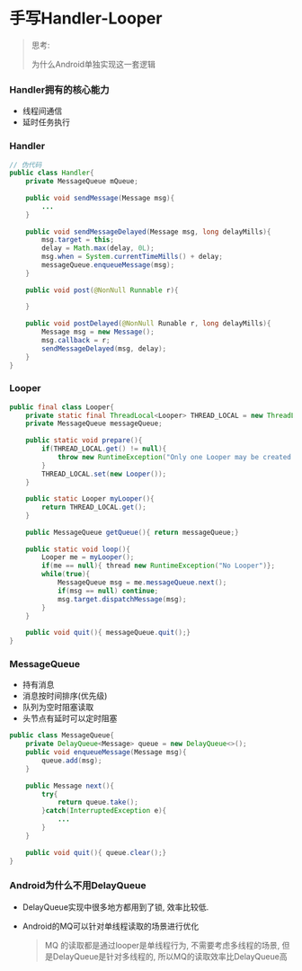 











# 手写Handler-Looper



> 思考:
>
> 为什么Android单独实现这一套逻辑

### Handler拥有的核心能力

* 线程间通信
* 延时任务执行



### Handler

```java
// 伪代码
public class Handler{
    private MessageQueue mQueue;
    
    public void sendMessage(Message msg){
        ...
    }
    
    public void sendMessageDelayed(Message msg, long delayMills){
        msg.target = this;
        delay = Math.max(delay, 0L);
        msg.when = System.currentTimeMills() + delay;
        messageQueue.enqueueMessage(msg);
    }
    
    public void post(@NonNull Runnable r){
        
    }
    
    public void postDelayed(@NonNull Runable r, long delayMills){
        Message msg = new Message();
        msg.callback = r;
        sendMessageDelayed(msg, delay);
    }
}
```



### Looper

```java
public final class Looper{
    private static final ThreadLocal<Looper> THREAD_LOCAL = new ThreadLocal<Looper>();
    private MessageQueue messageQueue;
    
    public static void prepare(){
        if(THREAD_LOCAL.get() != null){
            throw new RuntimeException("Only one Looper may be created per thread");
        }
        THREAD_LOCAL.set(new Looper());
    }
    
    public static Looper myLooper(){
        return THREAD_LOCAL.get();
    }
    
    public MessageQueue getQueue(){ return messageQueue;}
    
    public static void loop(){
        Looper me = myLooper();
        if(me == null){ thread new RuntimeException("No Looper")};
        while(true){
            MessageQueue msg = me.messageQueue.next();
            if(msg == null) continue;
            msg.target.dispatchMessage(msg);
        }
    }
    
    public void quit(){ messageQueue.quit();}
}
```



### MessageQueue

* 持有消息
* 消息按时间排序(优先级)
* 队列为空时阻塞读取
* 头节点有延时可以定时阻塞

```java
public class MessageQueue{
    private DelayQueue<Message> queue = new DelayQueue<>();
    public void enqueueMessage(Message msg){
        queue.add(msg);
    }
    
    public Message next(){
        try{
            return queue.take();
        }catch(InterruptedException e){
            ...
        }
    }
    
    public void quit(){ queue.clear();}
}
```



### Android为什么不用DelayQueue

* DelayQueue实现中很多地方都用到了锁, 效率比较低.

* Android的MQ可以针对单线程读取的场景进行优化

  > MQ 的读取都是通过looper是单线程行为, 不需要考虑多线程的场景, 但是DelayQueue是针对多线程的, 所以MQ的读取效率比DelayQueue高



